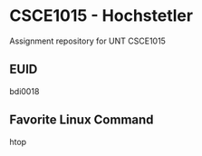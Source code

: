 # CSCE1015 - Hochstetler
Assignment repository for UNT CSCE1015
## EUID
bdi0018
## Favorite Linux Command
htop
